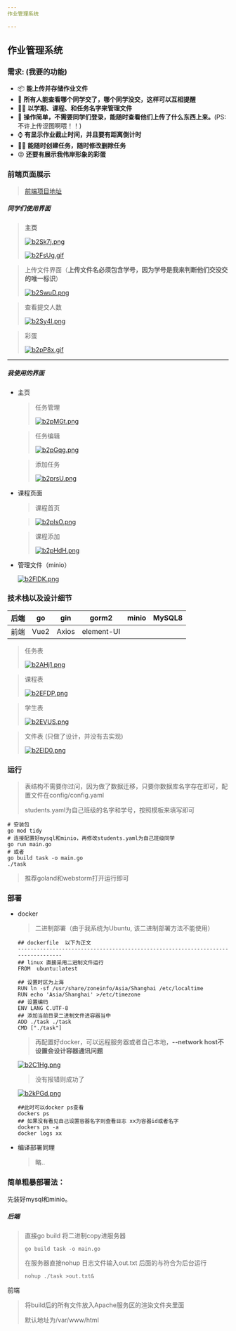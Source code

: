 ```yaml
---
作业管理系统

---
```


## 作业管理系统 



### 需求: (我要的功能)

- :package:  **能上传并存储作业文件**
- :baby_chick:  **所有人能查看哪个同学交了，哪个同学没交，这样可以互相提醒**
- :biking_woman: **以学期、课程、和任务名字来管理文件**
- :balloon: **操作简单，不需要同学们登录，能随时查看他们上传了什么东西上来。**(PS: 不许上传涩图啊喂！！)
- :watch: **有显示作业截止时间，并且要有距离倒计时**
- :bowing_woman: **能随时创建任务，随时修改删除任务**
- :rage:   **还要有展示我伟岸形象的彩蛋**



### 前端页面展示

> [前端项目地址](https://github.com/yzcyayaya/task_upload_vue)

#####  同学们使用界面

> **主页**
>
> [![b2Sk7j.png](https://s1.ax1x.com/2022/03/08/b2Sk7j.png)](https://imgtu.com/i/b2Sk7j)
>
> [![b2FsUg.gif](https://s1.ax1x.com/2022/03/08/b2FsUg.gif)](https://imgtu.com/i/b2FsUg)

> 上传文件界面（**上传文件名必须包含学号，因为学号是我来判断他们交没交的唯一标识**）
>
> [![b2SwuD.png](https://s1.ax1x.com/2022/03/08/b2SwuD.png)](https://imgtu.com/i/b2SwuD)

> 查看提交人数
>
> [![b2Sy4I.png](https://s1.ax1x.com/2022/03/08/b2Sy4I.png)](https://imgtu.com/i/b2Sy4I)

> 彩蛋
>
> [![b2pP8x.gif](https://s1.ax1x.com/2022/03/08/b2pP8x.gif)](https://imgtu.com/i/b2pP8x)



------



##### 我使用的界面

- 主页

  > 任务管理
  >
  > [![b2pMGt.png](https://s1.ax1x.com/2022/03/08/b2pMGt.png)](https://imgtu.com/i/b2pMGt)

  > 任务编辑
  >
  > [![b2pGqg.png](https://s1.ax1x.com/2022/03/08/b2pGqg.png)](https://imgtu.com/i/b2pGqg)

  > 添加任务
  >
  > [![b2prsU.png](https://s1.ax1x.com/2022/03/08/b2prsU.png)](https://imgtu.com/i/b2prsU)

- 课程页面

  > 课程首页

  > [![b2pIsO.png](https://s1.ax1x.com/2022/03/08/b2pIsO.png)](https://imgtu.com/i/b2pIsO)

  > 课程添加
  >
  > [![b2pHdH.png](https://s1.ax1x.com/2022/03/08/b2pHdH.png)](https://imgtu.com/i/b2pHdH)

- 管理文件（minio）

  [![b2FlDK.png](https://s1.ax1x.com/2022/03/08/b2FlDK.png)](https://imgtu.com/i/b2FlDK)



### 技术栈以及设计细节

| 后端 |  go  |  gin  |   gorm2    | minio | MySQL8 |
| :--: | :--: | :---: | :--------: | ----- | ------ |
| 前端 | Vue2 | Axios | element-UI |       |        |

> 任务表
>
> [![b2AHj1.png](https://s1.ax1x.com/2022/03/08/b2AHj1.png)](https://imgtu.com/i/b2AHj1)

> 课程表
>
> [![b2EFDP.png](https://s1.ax1x.com/2022/03/08/b2EFDP.png)](https://imgtu.com/i/b2EFDP)

> 学生表
>
> [![b2EVUS.png](https://s1.ax1x.com/2022/03/08/b2EVUS.png)](https://imgtu.com/i/b2EVUS)

> 文件表 (只做了设计，并没有去实现)
>
> [![b2ElD0.png](https://s1.ax1x.com/2022/03/08/b2ElD0.png)](https://imgtu.com/i/b2ElD0)

### 运行

>  表结构不需要你过问，因为做了数据迁移，只要你数据库名字存在即可，配置文件在config/config.yaml
>
>  students.yaml为自己班级的名字和学号，按照模板来填写即可

```
# 安装包
go mod tidy
# 连接配置好mysql和minio，再修改students.yaml为自己班级同学
go run main.go
# 或者
go build task -o main.go
./task
```

> 推荐goland和webstorm打开运行即可

### 部署

- docker 

  >  二进制部署（由于我系统为Ubuntu, 该二进制部署方法不能使用）

  ```
  ## dockerfile  以下为正文
  ---------------------------------------------------------------------------------
  ## linux 直接采用二进制文件运行
  FROM  ubuntu:latest
  
  ## 设置时区为上海
  RUN ln -sf /usr/share/zoneinfo/Asia/Shanghai /etc/localtime
  RUN echo 'Asia/Shanghai' >/etc/timezone
  ## 设置编码
  ENV LANG C.UTF-8
  ## 添加当前目录二进制文件进容器当中
  ADD ./task ./task
  CMD ["./task"]
  ```

  > 再配置好docker，可以远程服务器或者自己本地，**--network host不设置会设计容器通讯问题**

  [![b2C1Hg.png](https://s1.ax1x.com/2022/03/08/b2C1Hg.png)](https://imgtu.com/i/b2C1Hg)

  > 没有报错则成功了

  [![b2kPGd.png](https://s1.ax1x.com/2022/03/08/b2kPGd.png)](https://imgtu.com/i/b2kPGd)

  ```
  ##此时可以docker ps查看
  dockers ps
  ## 如果没有看见自己设置容器名字则查看日志 xx为容器id或者名字
  dockers ps -a
  docker logs xx
  ```

- 编译部署同理

  > 略..

### 简单粗暴部署法：

先装好mysql和minio。

##### 后端

> 直接go build 将二进制copy进服务器
>
> ```shell
> go build task -o main.go
> ```
>
> 在服务器直接nohup  日志文件输入out.txt  后面的与符合为后台运行
>
> ```
> nohup ./task >out.txt&
> ```

前端

> 将build后的所有文件放入Apache服务区的渲染文件夹里面
>
> 默认地址为/var/www/html

